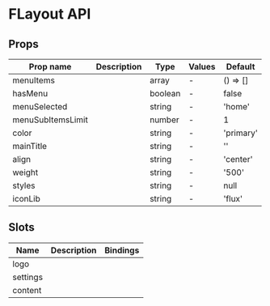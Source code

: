 # FLayout API

## Props

| Prop name         | Description | Type    | Values | Default   |
| ----------------- | ----------- | ------- | ------ | --------- |
| menuItems         |             | array   | -      | () => []  |
| hasMenu           |             | boolean | -      | false     |
| menuSelected      |             | string  | -      | 'home'    |
| menuSubItemsLimit |             | number  | -      | 1         |
| color             |             | string  | -      | 'primary' |
| mainTitle         |             | string  | -      | ''        |
| align             |             | string  | -      | 'center'  |
| weight            |             | string  | -      | '500'     |
| styles            |             | string  | -      | null      |
| iconLib           |             | string  | -      | 'flux'    |

## Slots

| Name     | Description | Bindings |
| -------- | ----------- | -------- |
| logo     |             |          |
| settings |             |          |
| content  |             |          |

